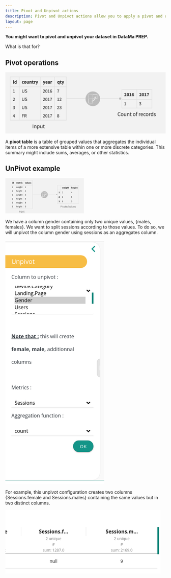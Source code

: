 ```yaml
---
title: Pivot and Unpivot actions
description: Pivot and Unpivot actions allow you to apply a pivot and unpivot action on your data.
layout: page
---
```


**You might want to pivot and unpivot your dataset in DataMa PREP.**


What is that for?
## Pivot operations

![pivot](images/pivot.png)

A **pivot table** is a table of grouped values that aggregates the individual items of a more extensive table within one or more discrete categories. This summary might include sums, averages, or other statistics.


## UnPivot example
![unpivot](images/unpivot_dss.png)

We have a column gender containing only two unique values, {males, females}.
We want to split sessions according to those values. To do so, we will unpivot the column gender using sessions as an aggregates column.

![unpivot](images/unpivot.png)

For example, this unpivot configuration creates two columns {Sessions.female and Sessions.males} containing the same values but in two distinct columns.

![unpiv_col](images/unpivoted_column.png)